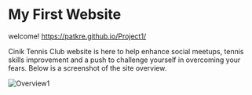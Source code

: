 # My First Website

welcome!  <https://patkre.github.io/Project1/>

Cinik Tennis Club website is here to help enhance social meetups, tennis skills improvement and a push to challenge yourself in overcoming your fears.
Below is a screenshot of the site overview.

![Overview1](https://github.com/patkre/Project1/assets/111382833/36eaf9ee-7504-4d60-b680-407dfad16871)



